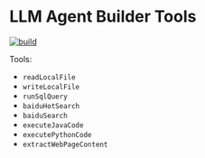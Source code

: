 # LLM Agent Builder Tools

[![build](https://github.com/LLMAgentBuilder/tools/actions/workflows/build.yaml/badge.svg)](https://github.com/LLMAgentBuilder/tools/actions/workflows/build.yaml)

Tools:

* `readLocalFile`
* `writeLocalFile`
* `runSqlQuery`
* `baiduHotSearch`
* `baiduSearch`
* `executeJavaCode`
* `executePythonCode`
* `extractWebPageContent`

